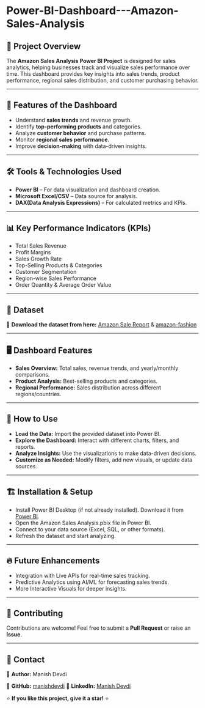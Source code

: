 # Power-BI-Dashboard---Amazon-Sales-Analysis

## 📌 Project Overview

The **Amazon Sales Analysis Power BI Project** is designed for sales analytics, helping businesses track and visualize sales performance over time. This dashboard provides key insights into sales trends, product performance, regional sales distribution, and customer purchasing behavior.

---
## 🚀 Features of the Dashboard

 - Understand **sales trends** and revenue growth.
 - Identify **top-performing products** and categories.
 - Analyze **customer behavior** and purchase patterns.
 - Monitor **regional sales performance**.
 - Improve **decision-making** with data-driven insights.
---

## 🛠️ Tools & Technologies Used

 - **Power BI** – For data visualization and dashboard creation.
 - **Microsoft Excel/CSV** – Data source for analysis.
 - **DAX(Data Analysis Expressions)** – For calculated metrics and KPIs.
---
## 📊 Key Performance Indicators (KPIs)

 -  Total Sales Revenue
 -  Profit Margins
 -  Sales Growth Rate
 -  Top-Selling Products & Categories
 -  Customer Segmentation
 -  Region-wise Sales Performance
 -  Order Quantity & Average Order Value
---
## 📂 Dataset  
🔹 **Download the dataset from here:** [Amazon Sale Report](https://github.com/manishdevdi/Power-BI-Dashboard---Amazon-Sales-Analysis/blob/main/Amazon%20Sale%20Report%20.xlsx)  &  [amazon-fashion](https://drive.google.com/file/d/1J5B5qzajH_ov8Z2pC7o0ASSjohKoQpDd/view?usp=sharing) 

---
## 🖥️ Dashboard Features

 -  **Sales Overview:** Total sales, revenue trends, and yearly/monthly comparisons.
 -  **Product Analysis:** Best-selling products and categories.
 -  **Regional Performance:** Sales distribution across different regions/countries.

---
## 🚀 How to Use

 -  **Load the Data:** Import the provided dataset into Power BI.
 -  **Explore the Dashboard:** Interact with different charts, filters, and reports.
 -  **Analyze Insights:** Use the visualizations to make data-driven decisions.
 -  **Customize as Needed:** Modify filters, add new visuals, or update data sources.

---
## 🏗️ Installation & Setup
 -  Install Power BI Desktop (if not already installed). Download it from [Power BI](https://www.microsoft.com/en-us/power-platform/products/power-bi/desktop).
 -  Open the Amazon Sales Analysis.pbix file in Power BI.
 -  Connect to your data source (Excel, SQL, or other formats).
 -  Refresh the dataset and start analyzing.

---
## 🔥 Future Enhancements

 -  Integration with Live APIs for real-time sales tracking.
 -  Predictive Analytics using AI/ML for forecasting sales trends.
 -  More Interactive Visuals for deeper insights.
   
---
## 🤝 Contributing  
Contributions are welcome! Feel free to submit a **Pull Request** or raise an **Issue**.

---

## 📧 Contact  
📌 **Author:**  Manish Devdi   

📌 **GitHub:**  [manishdevdi](https://github.com/manishdevdi)              📌 **LinkedIn:** [Manish Devdi](https://www.linkedin.com/in/manish-devdi-63bb78234/)  

⭐ **If you like this project, give it a star!** ⭐  





